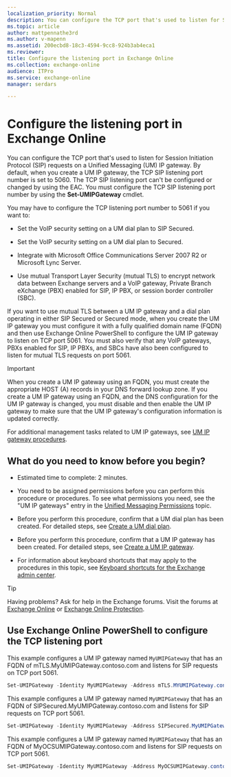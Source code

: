 ```yaml
---
localization_priority: Normal
description: You can configure the TCP port that's used to listen for Session Initiation Protocol (SIP) requests on a Unified Messaging (UM) IP gateway. By default, when you create a UM IP gateway, the TCP SIP listening port number is set to 5060. The TCP SIP listening port can't be configured or changed by using the EAC. You must configure the TCP SIP listening port number by using the Set-UMIPGateway cmdlet.
ms.topic: article
author: mattpennathe3rd
ms.author: v-mapenn
ms.assetid: 200ecbd8-18c3-4594-9cc8-924b3ab4eca1
ms.reviewer: 
title: Configure the listening port in Exchange Online
ms.collection: exchange-online
audience: ITPro
ms.service: exchange-online
manager: serdars

---
```


# Configure the listening port in Exchange Online

You can configure the TCP port that's used to listen for Session Initiation Protocol (SIP) requests on a Unified Messaging (UM) IP gateway. By default, when you create a UM IP gateway, the TCP SIP listening port number is set to 5060. The TCP SIP listening port can't be configured or changed by using the EAC. You must configure the TCP SIP listening port number by using the **Set-UMIPGateway** cmdlet.

You may have to configure the TCP listening port number to 5061 if you want to:

- Set the VoIP security setting on a UM dial plan to SIP Secured.

- Set the VoIP security setting on a UM dial plan to Secured.

- Integrate with Microsoft Office Communications Server 2007 R2 or Microsoft Lync Server.

- Use mutual Transport Layer Security (mutual TLS) to encrypt network data between Exchange servers and a VoIP gateway, Private Branch eXchange (PBX) enabled for SIP, IP PBX, or session border controller (SBC).

If you want to use mutual TLS between a UM IP gateway and a dial plan operating in either SIP Secured or Secured mode, when you create the UM IP gateway you must configure it with a fully qualified domain name (FQDN) and then use Exchange Online PowerShell to configure the UM IP gateway to listen on TCP port 5061. You must also verify that any VoIP gateways, PBXs enabled for SIP, IP PBXs, and SBCs have also been configured to listen for mutual TLS requests on port 5061.

> [!IMPORTANT]
> When you create a UM IP gateway using an FQDN, you must create the appropriate HOST (A) records in your DNS forward lookup zone. If you create a UM IP gateway using an FQDN, and the DNS configuration for the UM IP gateway is changed, you must disable and then enable the UM IP gateway to make sure that the UM IP gateway's configuration information is updated correctly.

For additional management tasks related to UM IP gateways, see [UM IP gateway procedures](um-ip-gateway-procedures.md).

## What do you need to know before you begin?

- Estimated time to complete: 2 minutes.

- You need to be assigned permissions before you can perform this procedure or procedures. To see what permissions you need, see the "UM IP gateways" entry in the [Unified Messaging Permissions](https://technet.microsoft.com/library/d326c3bc-8f33-434a-bf02-a83cc26a5498.aspx) topic.

- Before you perform this procedure, confirm that a UM dial plan has been created. For detailed steps, see [Create a UM dial plan](create-um-dial-plan.md).

- Before you perform this procedure, confirm that a UM IP gateway has been created. For detailed steps, see [Create a UM IP gateway](create-um-ip-gateway.md).

- For information about keyboard shortcuts that may apply to the procedures in this topic, see [Keyboard shortcuts for the Exchange admin center](../../accessibility/keyboard-shortcuts-in-admin-center.md).

> [!TIP]
> Having problems? Ask for help in the Exchange forums. Visit the forums at [Exchange Online](https://go.microsoft.com/fwlink/p/?linkId=267542) or [Exchange Online Protection](https://go.microsoft.com/fwlink/p/?linkId=285351).

## Use Exchange Online PowerShell to configure the TCP listening port

This example configures a UM IP gateway named `MyUMIPGateway` that has an FQDN of mTLS.MyUMIPGateway.contoso.com and listens for SIP requests on TCP port 5061.

```PowerShell
Set-UMIPGateway -Identity MyUMIPGateway -Address mTLS.MYUMIPGateway.contoso.com -Port 5061
```

This example configures a UM IP gateway named `MyUMIPGateway` that has an FQDN of SIPSecured.MyUMIPGateway.contoso.com and listens for SIP requests on TCP port 5061.

```PowerShell
Set-UMIPGateway -Identity MyUMIPGateway -Address SIPSecured.MyUMIPGateway.contoso.com -Port 5061
```

This example configures a UM IP gateway named `MyUMIPGateway` that has an FQDN of MyOCSUMIPGateway.contoso.com and listens for SIP requests on TCP port 5061.

```PowerShell
Set-UMIPGateway -Identity MyUMIPGateway -Address MyOCSUMIPGateway.contoso.com -Port 5061
```
